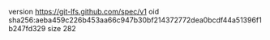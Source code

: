 version https://git-lfs.github.com/spec/v1
oid sha256:aeba459c226b453aa66c947b30bf214372772dea0bcdf44a51396f1b247fd329
size 282
